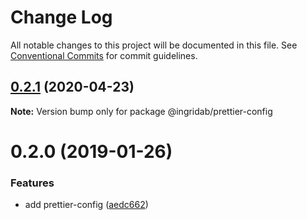 # Change Log

All notable changes to this project will be documented in this file.
See [Conventional Commits](https://conventionalcommits.org) for commit guidelines.

## [0.2.1](https://github.com/shipwallet/ts-guide/compare/@ingridab/prettier-config@0.2.0...@ingridab/prettier-config@0.2.1) (2020-04-23)

**Note:** Version bump only for package @ingridab/prettier-config





# 0.2.0 (2019-01-26)


### Features

* add prettier-config ([aedc662](https://github.com/shipwallet/ts-guide/commit/aedc662))
